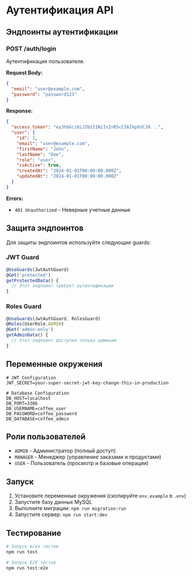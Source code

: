 # Аутентификация API

## Эндпоинты аутентификации

### POST /auth/login
Аутентификация пользователя.

**Request Body:**
```json
{
  "email": "user@example.com",
  "password": "password123"
}
```

**Response:**
```json
{
  "access_token": "eyJhbGciOiJIUzI1NiIsInR5cCI6IkpXVCJ9...",
  "user": {
    "id": 1,
    "email": "user@example.com",
    "firstName": "John",
    "lastName": "Doe",
    "role": "user",
    "isActive": true,
    "createdAt": "2024-01-01T00:00:00.000Z",
    "updatedAt": "2024-01-01T00:00:00.000Z"
  }
}
```

**Errors:**
- `401 Unauthorized` - Неверные учетные данные

## Защита эндпоинтов

Для защиты эндпоинтов используйте следующие guards:

### JWT Guard
```typescript
@UseGuards(JwtAuthGuard)
@Get('protected')
getProtectedData() {
  // Этот эндпоинт требует аутентификации
}
```

### Roles Guard
```typescript
@UseGuards(JwtAuthGuard, RolesGuard)
@Roles(UserRole.ADMIN)
@Get('admin-only')
getAdminData() {
  // Этот эндпоинт доступен только админам
}
```

## Переменные окружения

```env
# JWT Configuration
JWT_SECRET=your-super-secret-jwt-key-change-this-in-production

# Database Configuration
DB_HOST=localhost
DB_PORT=3306
DB_USERNAME=coffee_user
DB_PASSWORD=coffee_password
DB_DATABASE=coffee_admin
```

## Роли пользователей

- `ADMIN` - Администратор (полный доступ)
- `MANAGER` - Менеджер (управление заказами и продуктами)
- `USER` - Пользователь (просмотр и базовые операции)

## Запуск

1. Установите переменные окружения (скопируйте `env.example` в `.env`)
2. Запустите базу данных MySQL
3. Выполните миграции: `npm run migration:run`
4. Запустите сервер: `npm run start:dev`

## Тестирование

```bash
# Запуск всех тестов
npm run test

# Запуск E2E тестов
npm run test:e2e
```

